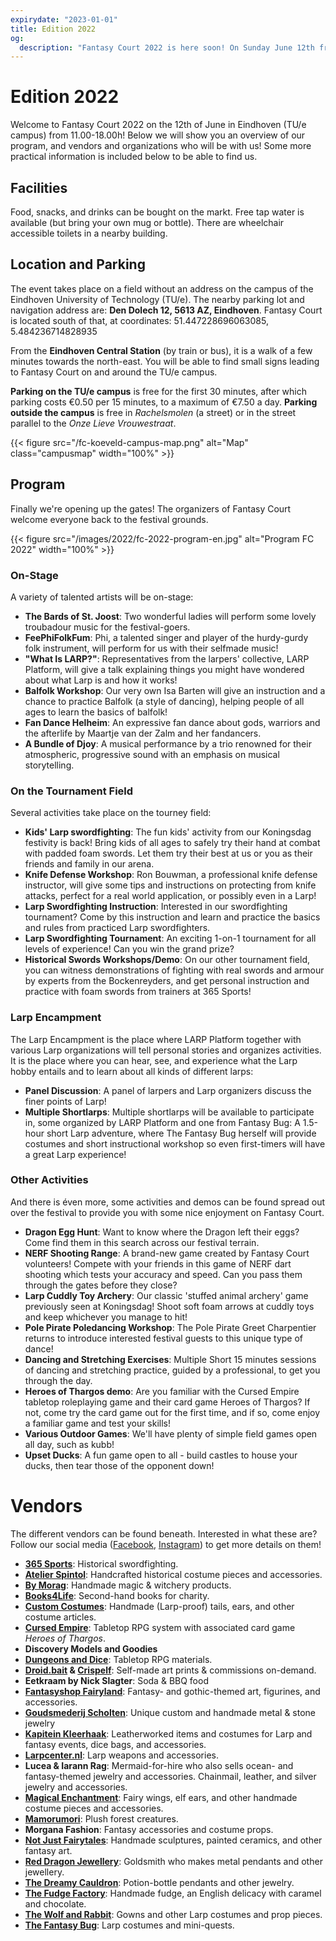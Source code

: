 ```yaml
---
expirydate: "2023-01-01"
title: Edition 2022
og:
  description: "Fantasy Court 2022 is here soon! On Sunday June 12th from 11.00-18.00h on the TU/e campus, join Fantasy Court and their collection of LARP and fantasy-related market and multiple activities for people of all ages."
---
```


# Edition 2022
Welcome to Fantasy Court 2022 on the 12th of June in Eindhoven (TU/e campus) from 11.00-18.00h! Below we will show you an overview of our program, and vendors and organizations who will be with us! Some more practical information is included below to be able to find us.

## Facilities
Food, snacks, and drinks can be bought on the markt. Free tap water is available (but bring your own mug or bottle). There are wheelchair accessible toilets in a nearby building.

## Location and Parking
The event takes place on a field without an address on the campus of the Eindhoven University of Technology (TU/e). The nearby parking lot and navigation address are: **Den Dolech 12, 5613 AZ, Eindhoven**. Fantasy Court is located south of that, at coordinates: 51.447228696063085, 5.484236714828935

From the **Eindhoven Central Station** (by train or bus), it is a walk of a few minutes towards the north-east. You will be able to find small signs leading to Fantasy Court on and around the TU/e campus.

**Parking on the TU/e campus** is free for the first 30 minutes, after which parking costs €0.50 per 15 minutes, to a maximum of €7.50 a day. **Parking outside the campus** is free in _Rachelsmolen_ (a street) or in the street parallel to the _Onze Lieve Vrouwestraat_.

{{< figure src="/fc-koeveld-campus-map.png" alt="Map" class="campusmap" width="100%" >}}

## Program
Finally we're opening up the gates! The organizers of Fantasy Court welcome everyone back to the festival grounds.

{{< figure src="/images/2022/fc-2022-program-en.jpg" alt="Program FC 2022" width="100%" >}}

### On-Stage
A variety of talented artists will be on-stage:
- **The Bards of St. Joost**: Two wonderful ladies will perform some lovely troubadour music for the festival-goers.
- **FeePhiFolkFum**: Phi, a talented singer and player of the hurdy-gurdy folk instrument, will perform for us with their selfmade music!
- **"What Is LARP?"**: Representatives from the larpers' collective, LARP Platform, will give a talk explaining things you might have wondered about what Larp is and how it works!
- **Balfolk Workshop**: Our very own Isa Barten will give an instruction and a chance to practice Balfolk (a style of dancing), helping people of all ages to learn the basics of balfolk!
- **Fan Dance Helheim**: An expressive fan dance about gods, warriors and the afterlife by Maartje van der Zalm and her fandancers.
- **A Bundle of Djoy**: A musical performance by a trio renowned for their atmospheric, progressive sound with an emphasis on musical storytelling.

### On the Tournament Field
Several activities take place on the tourney field:
- **Kids' Larp swordfighting**: The fun kids' activity from our Koningsdag festivity is back! Bring kids of all ages to safely try their hand at combat with padded foam swords. Let them try their best at us or you as their friends and family in our arena.
- **Knife Defense Workshop**: Ron Bouwman, a professional knife defense instructor, will give some tips and instructions on protecting from knife attacks, perfect for a real world application, or possibly even in a Larp!
- **Larp Swordfighting Instruction**: Interested in our swordfighting tournament? Come by this instruction and learn and practice the basics and rules from practiced Larp swordfighters.
- **Larp Swordfighting Tournament**: An exciting 1-on-1 tournament for all levels of experience! Can you win the grand prize?
- **Historical Swords Workshops/Demo**: On our other tournament field, you can witness demonstrations of fighting with real swords and armour by experts from the Bockenreyders, and get personal instruction and practice with foam swords from trainers at 365 Sports!

### Larp Encampment
The Larp Encampment is the place where LARP Platform together with various Larp organizations will tell personal stories and organizes activities. It is the place where you can hear, see, and experience what the Larp hobby entails and to learn about all kinds of different larps:
- **Panel Discussion**: A panel of larpers and Larp organizers discuss the finer points of Larp!
- **Multiple Shortlarps**: Multiple shortlarps will be available to participate in, some organized by LARP Platform and one from Fantasy Bug: A 1.5-hour short Larp adventure, where The Fantasy Bug herself will provide costumes and short instructional workshop so even first-timers will have a great Larp experience!

### Other Activities
And there is éven more, some activities and demos can be found spread out over the festival to provide you with some nice enjoyment on Fantasy Court.
- **Dragon Egg Hunt**: Want to know where the Dragon left their eggs? Come find them in this search across our festival terrain.
- **NERF Shooting Range**: A brand-new game created by Fantasy Court volunteers! Compete with your friends in this game of NERF dart shooting which tests your accuracy and speed. Can you pass them through the gates before they close?
- **Larp Cuddly Toy Archery**: Our classic 'stuffed animal archery' game previously seen at Koningsdag! Shoot soft foam arrows at cuddly toys and keep whichever you manage to hit!
- **Pole Pirate Poledancing Workshop**: The Pole Pirate Greet Charpentier returns to introduce interested festival guests to this unique type of dance!
- **Dancing and Stretching Exercises**: Multiple Short 15 minutes sessions of dancing and stretching practice, guided by a professional, to get you through the day.
- **Heroes of Thargos demo**: Are you familiar with the Cursed Empire tabletop roleplaying game and their card game Heroes of Thargos? If not, come try the card game out for the first time, and if so, come enjoy a familiar game and test your skills!
- **Various Outdoor Games**: We'll have plenty of simple field games open all day, such as kubb!
- **Upset Ducks**: A fun game open to all - build castles to house your ducks, then tear those of the opponent down!

# Vendors
The different vendors can be found beneath. Interested in what these are? Follow our social media ([Facebook](https://www.facebook.com/FantasyCourt/), [Instagram](http://instagram.com/fantasycourtnl)) to get more details on them!
- **[365 Sports](https://www.365sports.nl/)**: Historical swordfighting.
- **[Atelier Spintol](https://www.facebook.com/AtelierSpintol/)**: Handcrafted historical costume pieces and accessories.
- **[By Morag](https://www.bymorag.nl/)**: Handmade magic & witchery products.
- **[Books4Life](https://www.books4life-eindhoven.nl/)**: Second-hand books for charity.
- **[Custom Costumes](https://customcostumes.nl/)**: Handmade (Larp-proof) tails, ears, and other costume articles.
- **[Cursed Empire](https://www.cursedempire.com/)**: Tabletop RPG system with associated card game _Heroes of Thargos_.
- **Discovery Models and Goodies**
- **[Dungeons and Dice](https://dungeonsanddice.nl/)**: Tabletop RPG materials.
- **[Droid.bait](https://www.instagram.com/droid.bait) & [Crispelf](https://instagram.com/crispelf?igshid=YmMyMTA2M2Y=)**: Self-made art prints & commissions on-demand.
- **Eetkraam by Nick Slagter**: Soda & BBQ food
- **[Fantasyshop Fairyland](https://www.fairyland.nl/)**: Fantasy- and gothic-themed art, figurines, and accessories.
- **[Goudsmederij Scholten](https://www.goudsmederijscholten.nl/)**: Unique custom and handmade metal & stone jewelry
- **[Kapitein Kleerhaak](https://www.facebook.com/kapiteinkleerhaak)**: Leatherworked items and costumes for Larp and fantasy events, dice bags, and accessories.
- **[Larpcenter.nl](https://www.larpcenter.nl/)**: Larp weapons and accessories.
- **Lucea & Iarann Rag**: Mermaid-for-hire who also sells ocean- and fantasy-themed jewelry and accessories. Chainmail, leather, and silver jewelry and accessories.
- **[Magical Enchantment](https://www.facebook.com/m.enchantment)**: Fairy wings, elf ears, and other handmade costume pieces and accessories.
- **[Mamorumori](https://www.mamorumori.com)**: Plush forest creatures.
- **Morgana Fashion**: Fantasy accessories and costume props.
- **[Not Just Fairytales](https://www.instagram.com/notjustfairytales_art/)**: Handmade sculptures, painted ceramics, and other fantasy art.
- **[Red Dragon Jewellery](https://www.facebook.com/Red-Dragon-Jewellery-124341941565249/)**: Goldsmith who makes metal pendants and other jewellery.
- **[The Dreamy Cauldron](https://www.instagram.com/thedreamycauldron.shop/)**: Potion-bottle pendants and other jewelry.
- **[The Fudge Factory](https://the-fudge-factory.com/)**: Handmade fudge, an English delicacy with caramel and chocolate.
- **[The Wolf and Rabbit](https://www.thewolfandrabbit.com)**: Gowns and other Larp costumes and prop pieces.
- **[The Fantasy Bug](https://www.thefantasybug.nl)**: Larp costumes and mini-quests.
